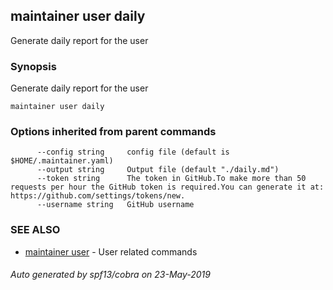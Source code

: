 ## maintainer user daily

Generate daily report for the user

### Synopsis


Generate daily report for the user

```
maintainer user daily
```

### Options inherited from parent commands

```
      --config string     config file (default is $HOME/.maintainer.yaml)
      --output string     Output file (default "./daily.md")
      --token string      The token in GitHub.To make more than 50 requests per hour the GitHub token is required.You can generate it at: https://github.com/settings/tokens/new.
      --username string   GitHub username
```

### SEE ALSO
* [maintainer user](maintainer_user.md)	 - User related commands

###### Auto generated by spf13/cobra on 23-May-2019
